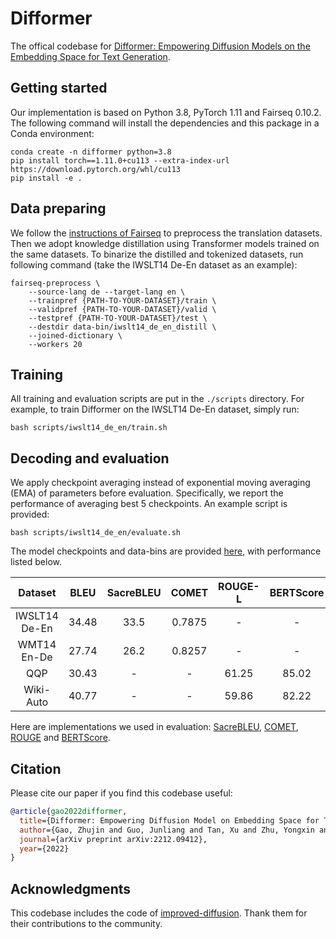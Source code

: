 # Difformer

The offical codebase for [Difformer: Empowering Diffusion Models on the Embedding Space for Text Generation](https://arxiv.org/abs/2212.09412).

## Getting started

Our implementation is based on Python 3.8, PyTorch 1.11 and Fairseq 0.10.2. The following command will install the dependencies and this package in a Conda environment:

```shell
conda create -n difformer python=3.8
pip install torch==1.11.0+cu113 --extra-index-url https://download.pytorch.org/whl/cu113
pip install -e .
```

## Data preparing

We follow the [instructions of Fairseq](https://github.com/facebookresearch/fairseq/tree/main/examples/translation#iwslt14-german-to-english-transformer) to preprocess the translation datasets. Then we adopt knowledge distillation using Transformer models trained on the same datasets. To binarize the distilled and tokenized datasets, run following command (take the IWSLT14 De-En dataset as an example):

```shell
fairseq-preprocess \
    --source-lang de --target-lang en \
    --trainpref {PATH-TO-YOUR-DATASET}/train \
    --validpref {PATH-TO-YOUR-DATASET}/valid \
    --testpref {PATH-TO-YOUR-DATASET}/test \
    --destdir data-bin/iwslt14_de_en_distill \
    --joined-dictionary \
    --workers 20
```

## Training

All training and evaluation scripts are put in the `./scripts` directory. For example, to train Difformer on the IWSLT14 De-En dataset, simply run:

```shell
bash scripts/iwslt14_de_en/train.sh
```

## Decoding and evaluation

We apply checkpoint averaging instead of exponential moving averaging (EMA) of parameters before evaluation. Specifically, we report the performance of averaging best 5 checkpoints. An example script is provided:

```shell
bash scripts/iwslt14_de_en/evaluate.sh
```

The model checkpoints and data-bins are provided [here](https://drive.google.com/drive/folders/1XpF6sPd7EPcnz9uEA8-dplRvOAqeUlx1), with performance listed below.

|    Dataset    | BLEU  | SacreBLEU | COMET  | ROUGE-L | BERTScore |
| :-----------: | :---: | :-------: | :----: | :-----: | :-------: |
| IWSLT14 De-En | 34.48 |   33.5    | 0.7875 |    -    |     -     |
|  WMT14 En-De  | 27.74 |   26.2    | 0.8257 |    -    |     -     |
|      QQP      | 30.43 |     -     |   -    |  61.25  |   85.02   |
|   Wiki-Auto   | 40.77 |     -     |   -    |  59.86  |   82.22   |

Here are implementations we used in evaluation: [SacreBLEU](https://github.com/mjpost/sacrebleu), [COMET](https://github.com/Unbabel/COMET), [ROUGE](https://github.com/pltrdy/files2rouge) and [BERTScore](https://github.com/Tiiiger/bert_score).

## Citation

Please cite our paper if you find this codebase useful:

```bibtex
@article{gao2022difformer,
  title={Difformer: Empowering Diffusion Model on Embedding Space for Text Generation},
  author={Gao, Zhujin and Guo, Junliang and Tan, Xu and Zhu, Yongxin and Zhang, Fang and Bian, Jiang and Xu, Linli},
  journal={arXiv preprint arXiv:2212.09412},
  year={2022}
}
```

## Acknowledgments

This codebase includes the code of [improved-diffusion](https://github.com/openai/improved-diffusion). Thank them for their contributions to the community.
